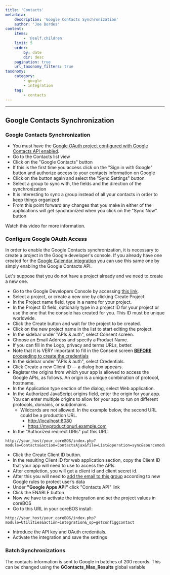 ```yaml
---
title: 'Contacts'
metadata:
    description: 'Google Contacts Synchronization'
    author: 'Joe Bordes'
content:
    items:
        - '@self.children'
    limit: 5
    order:
        by: date
        dir: desc
    pagination: true
    url_taxonomy_filters: true
taxonomy:
    category:
        - google
        - integration
    tag:
        - contacts
---
```

---

Google Contacts Synchronization
-------------------------------

### Google Contacts Synchronization

-   You must have the [Google OAuth project configured with Google
    Contacts API
    enabled](http://localhost/coreBOSDocumentation/knowledge-base/contacts#google-contacts-synchronization-1).
-   Go to the Contacts list view
-   Click on the "Google Contacts" button
-   If this is the first time you access click on the "Sign in with
    Google" button and authorize access to your contacts information on
    Google
-   Click on the button again and select the "Sync Settings" button
-   Select a group to sync with, the fields and the direction of the
    synchronization
-   It is interesting to sync a group instead of all your contacts in
    order to keep things organized
-   From this point forward any changes that you make in either of the
    applications will get synchronized when you click on the "Sync Now"
    button

Watch this video for more information.

### Configure Google OAuth Access

In order to enable the Google Contacts synchronization, it is necessary
to create a project in the Google developer's console. If you already
have one created for the [Google Calendar
integration](http://localhost/coreBOSDocumentation/extensions-integrations/calendar-google/calendar_google_integration) you can use this same one
by simply enabling the Google Contacts API.

Let's suppose that you do not have a project already and we need to
create a new one.

-   Go to the Google Developers Console by accessing [this
    link](https://console.developers.google.com/project).
-   Select a project, or create a new one by clicking Create Project.
-   In the Project name field, type in a name for your project.
-   In the Project ID field, optionally type in a project ID for your
    project or use the one that the console has created for you. This ID
    must be unique worldwide.
-   Click the Create button and wait for the project to be created.
-   Click on the new project name in the list to start editing the
    project.
-   In the sidebar under "APIs & auth", select Consent screen.
-   Choose an Email Address and specify a Product Name.
-   If you can fill in the Logo, privacy and terms URLs, better.
-   Note that it is VERY important to fill in the Consent screen
    [**BEFORE** proceeding to create the
    credentials](http://stackoverflow.com/questions/23775972/error-invalid-client-with-google-apps-api-oauth2#answer-27707551)
-   In the sidebar under "APIs & auth", select Credentials.
-   Click Create a new Client ID — a dialog box appears.
-   Register the origins from which your app is allowed to access the
    Google APIs, as follows. An origin is a unique combination of
    protocol, hostname.
-   In the Application type section of the dialog, select Web
    application.
-   In the Authorized JavaScript origins field, enter the origin for
    your app. You can enter multiple origins to allow for your app to
    run on different protocols, domains, or subdomains.
    -   Wildcards are not allowed. In the example below, the second URL
        could be a production URL.
        -   <http://localhost:8080>
        -   <https://myproductionurl.example.com>
-   In the "Authorized redirect URIs" put this URL:
```
http://your_host/your_coreBOS/index.php?module=Contacts&action=ContactsAjax&file=List&operation=sync&sourcemodule=Contacts&service=GoogleContacts
```
-   Click the Create Client ID button.
-   In the resulting Client ID for web application section, copy the
    Client ID that your app will need to use to access the APIs.
-   After completion, you will get a client id and client secret id.
-   After this you will need to [add the email to this
    group](https://groups.google.com/forum/#!forum/risky-access-by-unreviewed-apps)
    according to new Google rules to protect user’s data
-   Under **"Google Apps API"** click "Contacts API" link
-   Click the ENABLE button
-   Now we have to activate the integration and set the project values
    in coreBOS
-   Go to this URL in your coreBOS install:
```
http://your_host/your_coreBOS/index.php?module=Utilities&action=integration&_op=getconfiggcontact
```
-   Introduce the API key and OAuth credentials.
-   Activate the integration and save the settings

### Batch Synchronizations

The contacts information is sent to Google in batches of 200 records.
This can be changed using the **GContacts\_Max\_Results** global
variable
